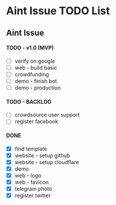 # Aint Issue TODO List

## Aint Issue

#### TODO - v1.0 (MVP)

- [ ] verify on google
- [ ] web - build basic
- [ ] crowdfunding
- [ ] demo - finish bot
- [ ] demo - production

#### TODO - BACKLOG

- [ ] crowdsource user support
- [ ] register facebook

#### DONE

- [x] find template
- [x] website - setup github
- [x] website - setup cloudflare
- [x] demo
- [x] web - logo
- [x] web - favicon
- [x] telegram photo
- [x] register twitter
